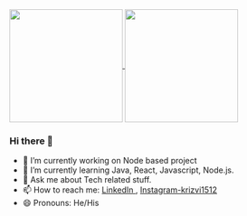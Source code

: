 
<a href="https://github.com/Kumailrizvi786/github-readme-stats">
  <img height=200 align="center" src="https://github-readme-stats.vercel.app/api?username=Kumailrizvi786&show_icons=true&theme=dark" />
</a>
<a href="https://github.com/Kumailrizvi786/convoychat">
  <img height=200 align="center" src="https://github-readme-stats.vercel.app/api/top-langs?username=Kumailrizvi786&layout=donut-vertical&langs_count=8&card_width=300" />
</a>



### Hi there 👋
- 🔭 I’m currently working on Node based project 
- 🌱 I’m currently learning Java, React, Javascript, Node.js.
- 💬 Ask me about Tech related stuff.
- 📫 How to reach me: [LinkedIn ](https://www.linkedin.com/in/syed-kumail-rizvi/) , [Instagram-krizvi1512](https://www.instagram.com/krizvi1512)
- 😄 Pronouns: He/His
<!--
![Syed Kumail Rizvi's GitHub stats](https://github-readme-stats.vercel.app/api?username=Kumailrizvi786&show_icons=true&theme=dark)
[![Top Langs](https://github-readme-stats.vercel.app/api/top-langs/?username=Kumailrizvi786&layout=donut-vertical)](https://github.com/Kumailrizvi786/github-readme-stats)
-->
